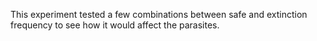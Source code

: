 This experiment tested a few combinations between safe and extinction frequency to see how it would affect the parasites.
